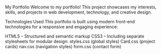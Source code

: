  My Portfolio
Welcome to my portfolio! This project showcases my interests, skills, and projects in web development, technology, and creative design.

 Technologies Used
This portfolio is built using modern front-end technologies for a responsive and engaging experience:

HTML5 – Structured and semantic markup
CSS3 – Including separate stylesheets for modular design:
styles.css (global styles)
Card.css (project cards)
nav.css (navigation styles)
form.css (contact form)
